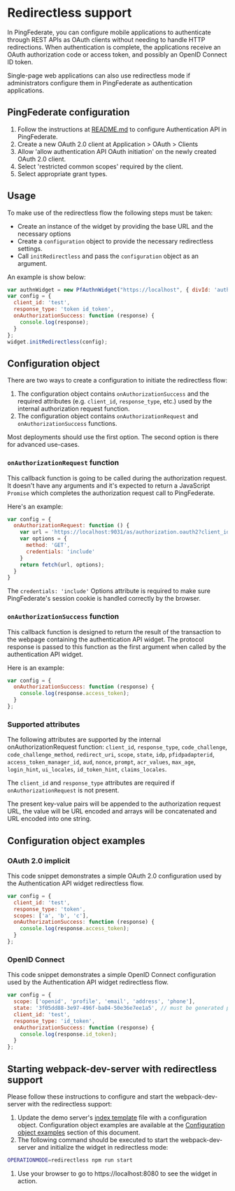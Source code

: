 # Redirectless support
In PingFederate, you can configure mobile applications to authenticate through REST APIs as OAuth clients without needing to handle HTTP redirections. When authentication is complete, the applications receive an OAuth authorization code or access token, and possibly an OpenID Connect ID token.

Single-page web applications can also use redirectless mode if administrators configure them in PingFederate as authentication applications.
## PingFederate configuration
1. Follow the instructions at [README.md](../README.md#pingfederate-configuration) to configure Authentication API in PingFederate.
1. Create a new OAuth 2.0 client at Application > OAuth > Clients
1. Allow 'allow authentication API OAuth initiation' on the newly created OAuth 2.0 client.
1. Select 'restricted common scopes' required by the client.
1. Select appropriate grant types.

## Usage
To make use of the redirectless flow the following steps must be taken:
- Create an instance of the widget by providing the base URL and the necessary options
- Create a `configuration` object to provide the necessary redirectless settings. 
- Call `initRedirectless` and pass the `configuration` object as an argument.

An example is show below: 
```javascript
var authnWidget = new PfAuthnWidget("https://localhost", { divId: 'authnwidget' });
var config = {
  client_id: 'test',
  response_type: 'token id_token',
  onAuthorizationSuccess: function (response) {
    console.log(response);
  }
};
widget.initRedirectless(config);
```
## Configuration object
There are two ways to create a configuration to initiate the redirectless flow:
1. The configuration object contains `onAuthorizationSuccess` and the required attributes (e.g. `client_id`, `response_type`, etc.) used by the internal authorization request function.
1. The configuration object contains `onAuthorizationRequest` and `onAuthorizationSuccess` functions.

Most deployments should use the first option. The second option is there for advanced use-cases.

### `onAuthorizationRequest` function
This callback function is going to be called during the authorization request. It doesn't have any arguments and it's expected to return a JavaScript `Promise` which completes the authorization request call to PingFederate.

Here's an example:
```javascript
var config = {
  onAuthorizationRequest: function () {
    var url = 'https://localhost:9031/as/authorization.oauth2?client_id=test&response_type=token&response_mode=pi.flow'
    var options = {
      method: 'GET',
      credentials: 'include'
    }
    return fetch(url, options);
  }
}
```
The `credentials: 'include'` Options attribute is required to make sure PingFederate's session cookie is handled correctly by the browser.

### `onAuthorizationSuccess` function
This callback function is designed to return the result of the transaction to the webpage containing the authentication API widget. The protocol response is passed to this function as the first argument when called by the authentication API widget.

Here is an example: 
```js
var config = {
  onAuthorizationSuccess: function (response) {
    console.log(response.access_token);
  }
};
```

### Supported attributes
The following attributes are supported by the internal onAuthorizationRequest function: `client_id`, `response_type`, `code_challenge`, `code_challenge_method`, `redirect_uri`, `scope`, `state`, `idp`, `pfidpadapterid`, `access_token_manager_id`, `aud`, `nonce`, `prompt`, `acr_values`, `max_age`, `login_hint`, `ui_locales`, `id_token_hint`, `claims_locales`. 

The `client_id` and `response_type` attributes are required if `onAuthorizationRequest` is not present. 

The present key-value pairs will be appended to the authorization request URL, the value will be URL encoded and arrays will be concatenated and URL encoded into one string.

## Configuration object examples
### OAuth 2.0 implicit
This code snippet demonstrates a simple OAuth 2.0 configuration used by the Authentication API widget redirectless flow.
```javascript
var config = {
  client_id: 'test',
  response_type: 'token',
  scopes: ['a', 'b', 'c'],
  onAuthorizationSuccess: function (response) {
    console.log(response.access_token);
  }
};
```
### OpenID Connect
This code snippet demonstrates a simple OpenID Connect configuration used by the Authentication API widget redirectless flow.
```javascript
var config = {
  scope: ['openid', 'profile', 'email', 'address', 'phone'],
  state: '3f05dd88-3e97-496f-ba04-50e36e7ee1a5', // must be generated per each request.
  client_id: 'test',
  response_type: 'id_token',
  onAuthorizationSuccess: function (response) {
    console.log(response.id_token);
  }
};
```
## Starting webpack-dev-server with redirectless support
Please follow these instructions to configure and start the webpack-dev-server with the redirectless support:

1. Update the demo server's [index template](../demo-server/templates/index-template.handlebars) file with a configuration object. Configuration object examples are available at the [Configuration object examples](#configuration-object-examples) section of this document.
1. The following command should be executed to start the webpack-dev-server and initialize the widget in redirectless mode:
```bash
OPERATIONMODE=redirectless npm run start
```
1. Use your browser to go to https://localhost:8080 to see the widget in action.